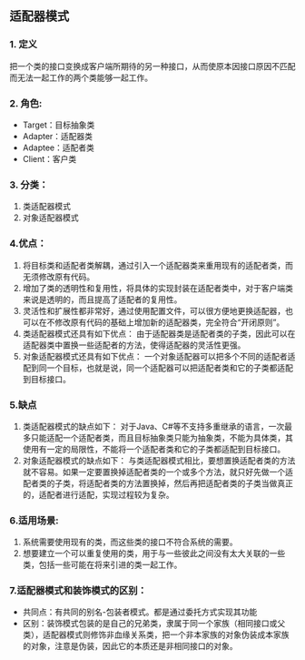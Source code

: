 ## 适配器模式
### 1. 定义
把一个类的接口变换成客户端所期待的另一种接口，从而使原本因接口原因不匹配而无法一起工作的两个类能够一起工作。
### 2. 角色:
- Target：目标抽象类
- Adapter：适配器类
- Adaptee：适配者类
- Client：客户类
### 3. 分类：
1. 类适配器模式
2. 对象适配器模式
### 4.优点：
1. 将目标类和适配者类解耦，通过引入一个适配器类来重用现有的适配者类，而无须修改原有代码。
2. 增加了类的透明性和复用性，将具体的实现封装在适配者类中，对于客户端类来说是透明的，而且提高了适配者的复用性。
3. 灵活性和扩展性都非常好，通过使用配置文件，可以很方便地更换适配器，也可以在不修改原有代码的基础上增加新的适配器类，完全符合“开闭原则”。
4. 类适配器模式还具有如下优点：
	由于适配器类是适配者类的子类，因此可以在适配器类中置换一些适配者的方法，使得适配器的灵活性更强。
5. 对象适配器模式还具有如下优点：
	一个对象适配器可以把多个不同的适配者适配到同一个目标，也就是说，同一个适配器可以把适配者类和它的子类都适配到目标接口。
### 5.缺点
1. 类适配器模式的缺点如下：
	对于Java、C#等不支持多重继承的语言，一次最多只能适配一个适配者类，而且目标抽象类只能为抽象类，不能为具体类，其使用有一定的局限性，不能将一个适配者类和它的子类都适配到目标接口。
2. 对象适配器模式的缺点如下：
	与类适配器模式相比，要想置换适配者类的方法就不容易。如果一定要置换掉适配者类的一个或多个方法，就只好先做一个适配者类的子类，将适配者类的方法置换掉，然后再把适配者类的子类当做真正的，适配者进行适配，实现过程较为复杂。
### 6.适用场景:
1. 系统需要使用现有的类，而这些类的接口不符合系统的需要。
2. 想要建立一个可以重复使用的类，用于与一些彼此之间没有太大关联的一些类，包括一些可能在将来引进的类一起工作。
### 7.适配器模式和装饰模式的区别：
- 共同点：有共同的别名-包装者模式。都是通过委托方式实现其功能
- 区别：装饰模式包装的是自己的兄弟类，隶属于同一个家族（相同接口或父类），适配器模式则修饰非血缘关系类，把一个非本家族的对象伪装成本家族的对象，注意是伪装，因此它的本质还是非相同接口的对象。
